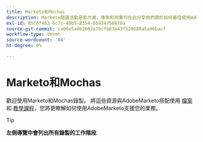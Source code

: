 ```yaml
---
title: Marketo和Mochas
description: Marketo隨選活動是影片庫，專家和同業可在此分享他們關於如何最佳使用AdobeMarketo的想法和想法。
exl-id: 85f6f463-6c7c-40b5-8354-6b934758870a
source-git-commit: ca06e5a8b1602a7bcfb83a43f529680a5a96bacf
workflow-type: tm+mt
source-wordcount: '84'
ht-degree: 0%

---
```


# Marketo和Mochas

歡迎使用Marketo和Mochas錄製。 將這些資源與AdobeMarketo搭配使用 [檔案](https://experienceleague.adobe.com/docs/marketo-engage.html) 和 [教學課程](https://experienceleague.adobe.com/docs/marketo-learn/tutorials/overview.html)，您將更瞭解如何使用AdobeMarketo支援您的業務。

>[!TIP]
>
>**左側導覽中會列出所有錄製的工作階段**.
